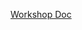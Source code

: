 [Workshop Doc](https://docs.google.com/document/d/1TdvY53YcZR_eO7k6brlW4Pw1DXxJUoLamvXWCLxFRhM/edit?tab=t.0)
